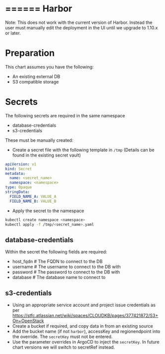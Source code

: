 ======
Harbor
======

Note: This does not work with the current version of Harbor.
Instead the user must manually edit the deployment in the UI until we upgrade to 1.10.x or later.

Preparation
===========

This chart assumes you have the following:

- An existing external DB
- S3 compatible storage

Secrets
=======

The following secrets are required in the same namespace
- database-credentials
- s3-credentials

These must be manually created:

- Create a secret file with the following template in `/tmp`
(Details can be found in the existing secret vault)

```yaml
apiVersion: v1
kind: Secret
metadata:
  name: <secret_name>
  namespace: <namespace>
type: Opaque
stringData:
  FIELD_NAME_A: VALUE_A
  FIELD_NAME_B: VALUE_B
```

- Apply the secret to the namespace

```bash
kubectl create namespace <namespace>
kubectl apply -f /tmp/<secret_name>.yaml
```

database-credentials
--------------------

Within the secret the following fields are required:
- host_fqdn     # The FQDN to connect to the DB
- username      # The username to connect to the DB with
- password      # The password to connect to the DB with
- database      # The database name to connect to

s3-credentials
--------------

- Using an appropriate service account and project issue credentials as per https://stfc.atlassian.net/wiki/spaces/CLOUDKB/pages/377421872/S3+On+OpenStack
- Create a bucket if required, and copy data in from an existing source
- Add the bucket name (if not `harbor`), accessKey and regionendpoint into the override. The `secretKey` must not be entered.
- Use the parameter overrides in ArgoCD to inject the `secretKey`. In future chart versions we will switch to secretRef instead.
